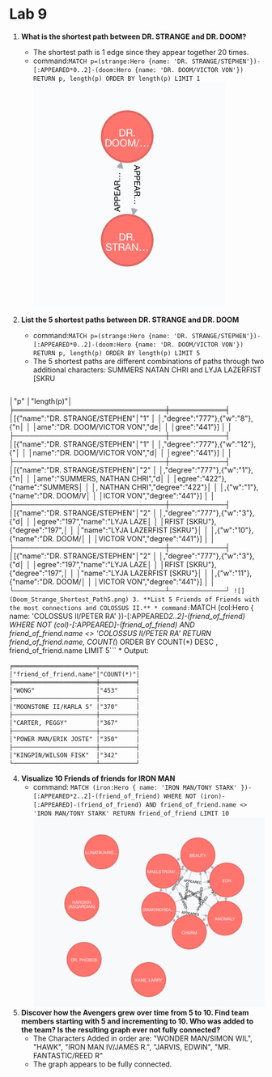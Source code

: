 # Lab 9

1. __What is the shortest path between DR. STRANGE and DR. DOOM?__
	* The shortest path is 1 edge since they appear together 20 times.
	* command:```MATCH p=(strange:Hero {name: 'DR. STRANGE/STEPHEN'})-[:APPEARED*0..2]-(doom:Hero {name: 'DR. DOOM/VICTOR VON'}) RETURN p, length(p) ORDER BY length(p) LIMIT 1```
	![](Doom_Strange_Shortest_Path1.png) 

2. **List the 5 shortest paths between DR. STRANGE and DR. DOOM**
	* command:```MATCH p=(strange:Hero {name: 'DR. STRANGE/STEPHEN'})-[:APPEARED*0..2]-(doom:Hero {name: 'DR. DOOM/VICTOR VON'}) RETURN p, length(p) ORDER BY length(p) LIMIT 5```
	* The 5 shortest paths are different combinations of paths through two additional characters: SUMMERS NATAN CHRI and LYJA LAZERFIST [SKRU

	```╒══════════════════════════════╤═══════════╕
│"p"                           │"length(p)"│
╞══════════════════════════════╪═══════════╡
│[{"name":"DR. STRANGE/STEPHEN"│"1"        │
│,"degree":"777"},{"w":"8"},{"n│           │
│ame":"DR. DOOM/VICTOR VON","de│           │
│gree":"441"}]                 │           │
├──────────────────────────────┼───────────┤
│[{"name":"DR. STRANGE/STEPHEN"│"1"        │
│,"degree":"777"},{"w":"12"},{"│           │
│name":"DR. DOOM/VICTOR VON","d│           │
│egree":"441"}]                │           │
├──────────────────────────────┼───────────┤
│[{"name":"DR. STRANGE/STEPHEN"│"2"        │
│,"degree":"777"},{"w":"1"},{"n│           │
│ame":"SUMMERS, NATHAN CHRI","d│           │
│egree":"422"},{"name":"SUMMERS│           │
│, NATHAN CHRI","degree":"422"}│           │
│,{"w":"1"},{"name":"DR. DOOM/V│           │
│ICTOR VON","degree":"441"}]   │           │
├──────────────────────────────┼───────────┤
│[{"name":"DR. STRANGE/STEPHEN"│"2"        │
│,"degree":"777"},{"w":"3"},{"d│           │
│egree":"197","name":"LYJA LAZE│           │
│RFIST [SKRU"},{"degree":"197",│           │
│"name":"LYJA LAZERFIST [SKRU"}│           │
│,{"w":"10"},{"name":"DR. DOOM/│           │
│VICTOR VON","degree":"441"}]  │           │
├──────────────────────────────┼───────────┤
│[{"name":"DR. STRANGE/STEPHEN"│"2"        │
│,"degree":"777"},{"w":"3"},{"d│           │
│egree":"197","name":"LYJA LAZE│           │
│RFIST [SKRU"},{"degree":"197",│           │
│"name":"LYJA LAZERFIST [SKRU"}│           │
│,{"w":"11"},{"name":"DR. DOOM/│           │
│VICTOR VON","degree":"441"}]  │           │
└──────────────────────────────┴───────────┘```
	![](Doom_Strange_Shortest_Path5.png)
3. **List 5 Friends of Friends with the most connections and COLOSSUS II.**
	* command:```MATCH (col:Hero { name: 'COLOSSUS II/PETER RA' })-[:APPEARED*2..2]-(friend_of_friend) WHERE NOT (col)-[:APPEARED]-(friend_of_friend) AND friend_of_friend.name <> 'COLOSSUS II/PETER RA' RETURN friend_of_friend.name, COUNT(*) ORDER BY COUNT(*) DESC , friend_of_friend.name LIMIT 5```
	* Output:
```
╒═══════════════════════╤══════════╕
│"friend_of_friend.name"│"COUNT(*)"│
╞═══════════════════════╪══════════╡
│"WONG"                 │"453"     │
├───────────────────────┼──────────┤
│"MOONSTONE II/KARLA S" │"370"     │
├───────────────────────┼──────────┤
│"CARTER, PEGGY"        │"367"     │
├───────────────────────┼──────────┤
│"POWER MAN/ERIK JOSTE" │"350"     │
├───────────────────────┼──────────┤
│"KINGPIN/WILSON FISK"  │"342"     │
└───────────────────────┴──────────┘
```
4. **Visualize 10 Friends of friends for IRON MAN**
	* command: ```MATCH (iron:Hero { name: 'IRON MAN/TONY STARK' })-[:APPEARED*2..2]-(friend_of_friend) WHERE NOT (iron)-[:APPEARED]-(friend_of_friend) AND friend_of_friend.name <> 'IRON MAN/TONY STARK' RETURN friend_of_friend LIMIT 10```
	![](Iron_Friend.png)
5. **Discover how the Avengers grew over time from 5 to 10. Find team members starting with 5 and incrementing to 10. Who was added to the team? Is the resulting graph ever not fully connected?**
	* The Characters Added in order are: "WONDER MAN/SIMON WIL", "HAWK", "IRON MAN IV/JAMES R.", "JARVIS, EDWIN", "MR. FANTASTIC/REED R"
	* The graph appears to be fully connected.





